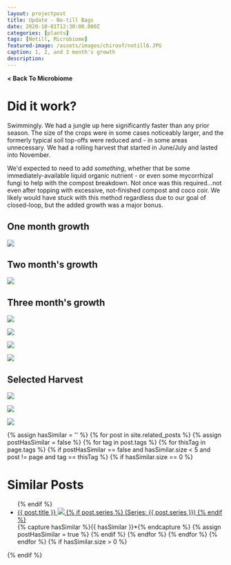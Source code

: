 ```yaml
---
layout: projectpost
title: Update - No-till Bags
date: 2020-10-01T12:30:00.000Z
categories: [plants]
tags: [Notill, Microbiome]
featured-image: /assets/images/chiroof/notill6.JPG
caption: 1, 2, and 3 month's growth
description: 
---
```

<a href='/microbiome.html' style="text-decoration: none; font-weight: bolder;" class='postcrumb'> < Back To Microbiome</a>
 
# Did it work?
Swimmingly. We had a jungle up here significantly faster than any prior season. The size of the crops were in some cases noticeably larger, and the formerly typical soil top-offs were reduced and - in some areas unnecessary. We had a rolling harvest that started in June/July and lasted into November.
 
We'd expected to need to add <i>something</i>, whether that be some immediately-available liquid organic nutrient - or even some mycorrhizal fungi to help with the compost breakdown. Not once was this required...not even after topping with excessive, not-finished compost and coco coir. We likely would have stuck with this method regardless due to our goal of closed-loop, but the added growth was a major bonus.
 
## One month growth
 
<a data-fancybox="gallery" href="/assets/images/chiroof/notill5.JPG"><img class="projectimage" src="/assets/images/chiroof/notill5.JPG"></a>
 
## Two month's growth
 
<a data-fancybox="gallery" href="/assets/images/chiroof/notill6.JPG"><img class="projectimage" src="/assets/images/chiroof/notill6.JPG"></a>
 
## Three month's growth
 
<a data-fancybox="gallery" href="/assets/images/chiroof/cherrypeppers.JPG"><img class="projectimage" src="/assets/images/chiroof/cherrypeppers.JPG"></a>
 
<a data-fancybox="gallery" href="/assets/images/chiroof/notill11.JPG"><img class="projectimage" src="/assets/images/chiroof/notill11.JPG"></a>
 
<a data-fancybox="gallery" href="/assets/images/chiroof/notill7.JPG"><img class="projectimage" src="/assets/images/chiroof/notill7.JPG"></a>
 
<a data-fancybox="gallery" href="/assets/images/chiroof/notill8.JPG"><img class="projectimage" src="/assets/images/chiroof/notill8.JPG"></a>
 
## Selected Harvest
 
<a data-fancybox="gallery" href="/assets/images/chiroof/food1.JPG"><img class="projectimage" src="/assets/images/chiroof/food1.JPG"></a>
 
<a data-fancybox="gallery" href="/assets/images/chiroof/food2.JPG"><img class="projectimage" src="/assets/images/chiroof/food2.JPG"></a>
 
<a data-fancybox="gallery" href="/assets/images/chiroof/food3.JPG"><img class="projectimage" src="/assets/images/chiroof/food3.JPG"></a>
 
{% assign hasSimilar = '' %}
{% for post in site.related_posts %}
{% assign postHasSimilar = false %}
{% for tag in post.tags %}
{% for thisTag in page.tags %}
{% if postHasSimilar == false and hasSimilar.size < 5 and post != page and tag == thisTag %}
{% if hasSimilar.size == 0 %}
# Similar Posts
<ul>
{% endif %}
<li class="relatedPost">
<a href="{{ site.url }}{{ post.url }}">{{ post.title }}
<img src="{{ post.featured-image }}" class='postlistimage' />
{% if post.series %}
(Series: {{ post.series }})
{% endif %}
</a>
</li>
{% capture hasSimilar %}{{ hasSimilar }}*{% endcapture %}
{% assign postHasSimilar = true %}
{% endif %}
{% endfor %}
{% endfor %}
{% endfor %}
{% if hasSimilar.size > 0 %}
</ul>
{% endif %}
